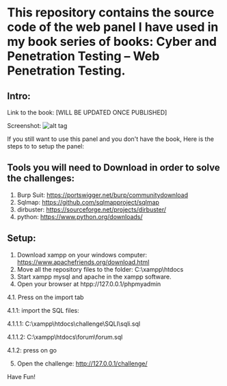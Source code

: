 # This repository contains the source code of the web panel I have used in my book series of books: Cyber and Penetration Testing – Web Penetration Testing.

Intro:
---------------

Link to the book: [WILL BE UPDATED ONCE PUBLISHED]

Screenshot:
![alt tag](https://raw.githubusercontent.com/romanzaikin/Owasp-TOP-10-Training-Panel/master/panel.PNG)

If you still want to use this panel and you don't have the book, Here is the steps to to setup the panel:

Tools you will need to Download in order to solve the challenges:
-----------------
1. Burp Suit: https://portswigger.net/burp/communitydownload
2. Sqlmap:	https://github.com/sqlmapproject/sqlmap
3. dirbuster: https://sourceforge.net/projects/dirbuster/
4. python: https://www.python.org/downloads/


Setup:
-----------------
1. Download xampp on your windows computer: https://www.apachefriends.org/download.html
2. Move all the repository files to the folder: C:\xampp\htdocs
3. Start xampp mysql and apache in the xampp software.
4. Open your browser at htpp://127.0.0.1/phpmyadmin

4.1. Press on the import tab

4.1.1: import the SQL files:

4.1.1.1: C:\xampp\htdocs\challenge\SQLI\sqli.sql

4.1.1.2: C:\xampp\htdocs\forum\forum.sql

4.1.2: press on go

5. Open the challenge: http://127.0.0.1/challenge/

Have Fun!